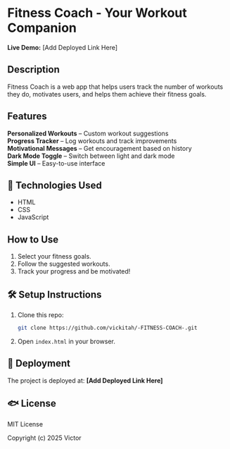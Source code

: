 #  Fitness Coach - Your Workout Companion

**Live Demo:** [Add Deployed Link Here]

##  Description

Fitness Coach is a web app that helps users track the number of workouts they do, motivates users, and helps them achieve their fitness goals.

##  Features

 **Personalized Workouts** – Custom workout suggestions\
 **Progress Tracker** – Log workouts and track improvements\
 **Motivational Messages** – Get encouragement based on history\
 **Dark Mode Toggle** – Switch between light and dark mode\
 **Simple UI** – Easy-to-use interface

## 📼 Technologies Used

- HTML
- CSS
- JavaScript

##  How to Use

1. Select your fitness goals.
2. Follow the suggested workouts.
3. Track your progress and be motivated!

## 🛠️ Setup Instructions

1. Clone this repo:
   ```bash
   git clone https://github.com/vickitah/-FITNESS-COACH-.git
   ```
2. Open `index.html` in your browser.

## 📼 Deployment

The project is deployed at: **[Add Deployed Link Here]**

## 🐟 License

MIT License

Copyright (c) 2025 Victor


